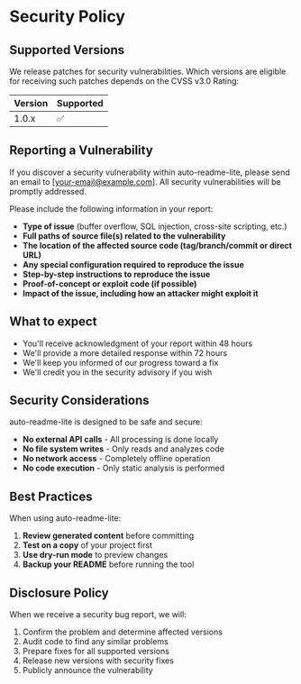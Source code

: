 # Security Policy

## Supported Versions

We release patches for security vulnerabilities. Which versions are eligible for receiving such patches depends on the CVSS v3.0 Rating:

| Version | Supported          |
| ------- | ------------------ |
| 1.0.x   | :white_check_mark: |

## Reporting a Vulnerability

If you discover a security vulnerability within auto-readme-lite, please send an email to [your-email@example.com]. All security vulnerabilities will be promptly addressed.

Please include the following information in your report:

- **Type of issue** (buffer overflow, SQL injection, cross-site scripting, etc.)
- **Full paths of source file(s) related to the vulnerability**
- **The location of the affected source code (tag/branch/commit or direct URL)**
- **Any special configuration required to reproduce the issue**
- **Step-by-step instructions to reproduce the issue**
- **Proof-of-concept or exploit code (if possible)**
- **Impact of the issue, including how an attacker might exploit it**

## What to expect

- You'll receive acknowledgment of your report within 48 hours
- We'll provide a more detailed response within 72 hours
- We'll keep you informed of our progress toward a fix
- We'll credit you in the security advisory if you wish

## Security Considerations

auto-readme-lite is designed to be safe and secure:

- **No external API calls** - All processing is done locally
- **No file system writes** - Only reads and analyzes code
- **No network access** - Completely offline operation
- **No code execution** - Only static analysis is performed

## Best Practices

When using auto-readme-lite:

1. **Review generated content** before committing
2. **Test on a copy** of your project first
3. **Use dry-run mode** to preview changes
4. **Backup your README** before running the tool

## Disclosure Policy

When we receive a security bug report, we will:

1. Confirm the problem and determine affected versions
2. Audit code to find any similar problems
3. Prepare fixes for all supported versions
4. Release new versions with security fixes
5. Publicly announce the vulnerability 